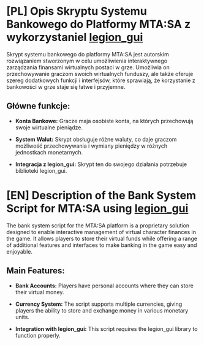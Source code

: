 # [PL] Opis Skryptu Systemu Bankowego do Platformy MTA:SA z wykorzystaniel [legion_gui](https://github.com/hieronimczik/mta-gui_functions)

Skrypt systemu bankowego do platformy MTA:SA jest autorskim rozwiązaniem stworzonym w celu umożliwienia interaktywnego zarządzania finansami wirtualnych postaci w grze. Umożliwia on przechowywanie graczom swoich wirtualnych funduszy, ale także oferuje szereg dodatkowych funkcji i interfejsów, które sprawiają, że korzystanie z bankowości w grze staje się łatwe i przyjemne.

## Główne funkcje:

- **Konta Bankowe:** Gracze maja osobiste konta, na których przechowują swoje wirtualne pieniądze.

- **System Walut:** Skrypt obsługuje różne waluty, co daje graczom możliwość przechowywania i wymiany pieniędzy w różnych jednostkach monetarnych.

- **Integracja z legion_gui:** Skrypt ten do swojego działania potrzebuje biblioteki legion_gui.

# [EN] Description of the Bank System Script for MTA:SA using [legion_gui](https://github.com/hieronimczik/mta-gui_functions)

The bank system script for the MTA:SA platform is a proprietary solution designed to enable interactive management of virtual character finances in the game. It allows players to store their virtual funds while offering a range of additional features and interfaces to make banking in the game easy and enjoyable.

## Main Features:

- **Bank Accounts:** Players have personal accounts where they can store their virtual money.

- **Currency System:** The script supports multiple currencies, giving players the ability to store and exchange money in various monetary units.

- **Integration with legion_gui:** This script requires the legion_gui library to function properly.
